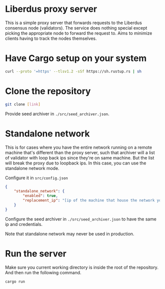 # Liberdus proxy server
This is a simple proxy server that forwards requests to the Liberdus consensus node (validators). The service does nothing special except picking the appropriate node to forward the request to. Aims to minimize clients having to track the nodes themselves.

# Have Cargo setup on your system
```bash
curl --proto '=https' --tlsv1.2 -sSf https://sh.rustup.rs | sh
```
# Clone the repository
```bash
git clone [link]
```
Provide seed archiver in `./src/seed_archiver.json`.

# Standalone network
This is for cases where you have the entire network running on a remote machine that's different than the proxy server, such that archiver will a list of validator with loop back ips since they're on same machine. But the list will break the proxy due to loopback ips. In this case, you can use the standalone network mode.

Configure it in `src/config.json`
```json
{
    "standalone_network": {
        "enabled": true,
        "replacement_ip": "[ip of the machine that house the network you want to connect]"
    }
}
```

Configure the seed archiver in `./src/seed_archiver.json` to have the same ip and credentials.

Note that standalone network may never be used in production.

# Run the server
Make sure you current working directory is inside the root of the repository. And then run the following command.
```bash
cargo run
```
